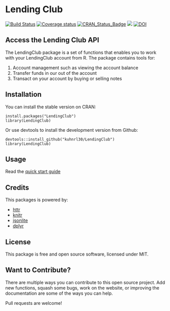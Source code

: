 # Lending Club  
[![Build Status](https://travis-ci.org/kuhnrl30/LendingClub.svg?branch=master)](https://travis-ci.org/kuhnrl30/LendingClub)
[![Coverage status](https://codecov.io/gh/kuhnrl30/lendingclub/branch/master/graph/badge.svg)](https://codecov.io/github/kuhnrl30/lendingclub?branch=master)
[![CRAN\_Status\_Badge](http://www.r-pkg.org/badges/version/LendingClub)](https://cran.r-project.org/package=LendingClub)
<img src= "https://cranlogs.r-pkg.org/badges/grand-total/LendingClub" />
[![DOI](https://zenodo.org/badge/65163868.svg)](https://zenodo.org/badge/latestdoi/65163868)


## Access the Lending Club API
The LendingClub package is a set of functions that enables you to work with your LendingClub account from R.  The package contains tools for:  

1. Account management such as viewing the account balance  
2. Transfer funds in our out of the account  
2. Transact on your account by buying or selling notes  

## Installation
You can install the stable version on CRAN:
```
install.packages("LendingClub")
library(LendingClub)
```

Or use devtools to install the development version from Github:
```
devtools::install_github("kuhnrl30/LendingClub")
library(LendingClub)
```

## Usage 
Read the [quick start guide](articles/LendingClub.html)

## Credits
This packages is powered by:
- [httr](http://httr.r-lib.org/)
- [knitr](https://yihui.name/knitr/)
- [jsonlite](https://arxiv.org/abs/1403.2805)
- [dplyr](http://dplyr.tidyverse.org/)

## License
This package is free and open source software, licensed under MIT.


## Want to Contribute?
There are multiple ways you can contribute to this open source project.  Add new functions, squash some bugs, work on the website, or improving the documentation are some of the ways you can help. 

Pull requests are welcome!